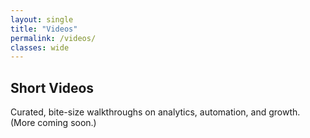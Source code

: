 ```yaml
---
layout: single
title: "Videos"
permalink: /videos/
classes: wide
---
```


## Short Videos

Curated, bite-size walkthroughs on analytics, automation, and growth.  
(More coming soon.)

